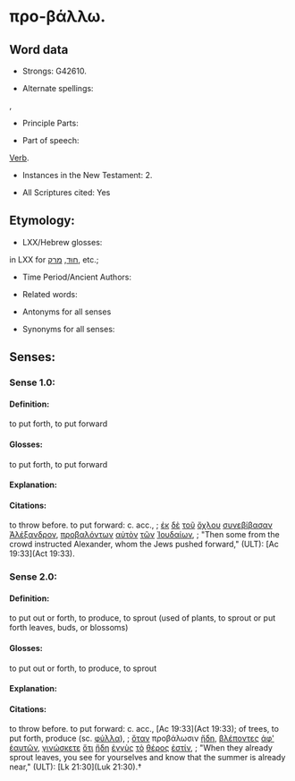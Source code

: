 # προ-βάλλω.

<!-- Status: S2=NeedsReview -->
<!-- Lexica used for edits: BDAG, LN, FFM, A-S -->

## Word data

* Strongs: G42610.

* Alternate spellings:

,

* Principle Parts: 


* Part of speech: 

[Verb](http://ugg.readthedocs.io/en/latest/verb.html).

* Instances in the New Testament: 2.

* All Scriptures cited: Yes

## Etymology: 


* LXX/Hebrew glosses: 

in LXX for [חוּד](//en-uhl/H2330), [מרק](//en-uhl/H4838), etc.;

* Time Period/Ancient Authors: 


* Related words: 

* Antonyms for all senses

* Synonyms for all senses: 


## Senses: 


### Sense  1.0: 

#### Definition: 

to put forth, to put forward

#### Glosses: 

to put forth, to put forward

#### Explanation: 


#### Citations: 

to throw before. to put forward: c. acc., 
; [ἐκ](../G15370/01.md) [δὲ](../G11610/01.md) [τοῦ](../G35880/01.md) [ὄχλου](../G37390/01.md) [συνεβίβασαν](../G48220/01.md) [Ἀλέξανδρον](../G02230/01.md), [προβαλόντων](../G42610/01.md) [αὐτὸν](../G08460/01.md) [τῶν](../G35880/01.md) [Ἰουδαίων](../G24530/01.md), 
; "Then some from the crowd instructed Alexander, whom the Jews pushed forward," (ULT): 
[Ac 19:33](Act 19:33).


### Sense  2.0: 

#### Definition: 

to put out or forth, to produce, to sprout (used of plants, to sprout or put forth leaves, buds, or blossoms)

#### Glosses: 

to put out or forth, to produce, to sprout

#### Explanation: 


#### Citations: 

to throw before. to put forward: c. acc., [Ac 19:33](Act 19:33); of trees, to put forth, produce (sc. [φύλλα]()), 
; [ὅταν](../G37520/01.md) προβάλωσιν [ἤδη](../G22350/01.md), [βλέποντες](../G09910/01.md) [ἀφ'](../G05750/01.md) [ἑαυτῶν](../G14380/01.md), [γινώσκετε](../G10970/01.md) [ὅτι](../G37540/01.md) [ἤδη](../G22350/01.md) [ἐγγὺς](../G14510/01.md) [τὸ](../G35880/01.md) [θέρος](../G23300/01.md) [ἐστίν](../G15100/01.md), 
; "When they already sprout leaves, you see for yourselves and know that the summer is already near," (ULT):
[Lk 21:30](Luk 21:30).†